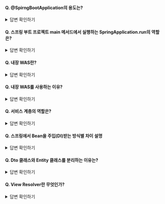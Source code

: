 #### Q. @SpirngBootApplication의 용도는?

<details>
<summary>답변 확인하기</summary>
  
```
스프링 부트의 자동 설정 기능(Bean 읽기 및 생성 등)

특히, @SpringBootApplication이 있는 위치부터 설정을 읽어가기 때문에 이 애노테이션이 붙은 클래스는 항상 프로젝트의 최상단에 위치해야 함
```
  
</details>

#### Q. 스프링 부트 프로젝트 main 메서드에서 실행하는 SpringApplication.run의 역할은?

<details>
<summary>답변 확인하기</summary>
  
```
내장 WAS 실행
```
  
</details>

#### Q. 내장 WAS란?

<details>
<summary>답변 확인하기</summary>
  
```
별도로 외부에 WAS를 두지 않고 애플리케이션을 실행할 때 내부에서 WAS를 실행하는 것
이로 인해 서버에 톰캣을 설치할 필요가 없고 스프링 부트로 만들어진 Jar 파일만 실행하면 됨
```
  
</details>

#### Q. 내장 WAS를 사용하는 이유?

<details>
<summary>답변 확인하기</summary>
  
```
언제 어디서나 같은 환경에서 스프링 부트를 배포할 수 있기 때문
외장 WAS를 쓴다면 모든 서버는 WAS의 종류와 버전, 설정을 일치시켜야 하는 번거로움 존재
```
  
</details>

#### Q. 서비스 계층의 역할은?

<details>
<summary>답변 확인하기</summary>
  
```
트랜잭션의 범위를 지정하고 도메인 간의 순서를 보장하도록 함
이때 비지니스 로직 처리는 도메인에서 담당하며 서비스에서 비지니스 로직을 처리하는 방식을 트랜잭션 스크립트라고 함
```
  
</details>

#### Q. 스프링에서 Bean을 주입(DI)받는 방식별 차이 설명

<details>
<summary>답변 확인하기</summary>
  
```
1. 생성자 주입 방식

스프링 빈 생성 단계에서 의존성이 주입됨

순환 참조는 생성자 주입에서만 문제가 된다. 객체 생성 시점에 빈을 주입하기 때문에 서로 참조하는 객체가 생성되지 않은 상태에서 그 빈을 참조하기 때문에 오류가 발생한다.
순환 참조가 있는 객체 설계는 잘못된 설계이다. 생성자 주입을 사용하여 순환 참조되는 설계를 사전에 막을 수 있다.

아울러 대부분의 의존관계 주입은 한번 일어나면 애플리케이션 종료시점까지 의존관계를 변경할 일이 없다.
오히려 대부분의 의존관계는 애플리케이션 종료 전까지 변하면 안된다.(불변해야 한다.)
이때 생성자 주입은 객체를 생성할 때 딱 1번만 호출되므로 이후에 호출되는 일이 없다. 따라서 불변하게 설계할 수 있다.

또한 생성자 주입을 사용하면 필드에 final 키워드를 사용할 수 있어 생성자에서 혹시라도 값이 설정되지 않는 오류를 컴파일 시점에 막아준다.

※ 수정자 주입을 포함한 나머지 주입 방식은 모두 생성자 이후에 호출되므로, 필드에 final 키워드를 사용할 수 없다. 오직 생성자 주입 방식만 final 키워드를 사용할 수 있다.

스프링 프레임워크에서 역시 생성자 주입을 적극 지원하고 있기 때문에 생성자가 1개만 있을 경우에는 @Autowired를 생략해도 주입이 가능하도록 편의성을 제공

2. 필드 주입 방식

스프링 빈 생성 이후에 필드에 대해 의존관계 주입이 일어남

필드에 @Autowired을 추가한 의존성 주입방식으로,
순환 참조가 일어날 우려도 있고 이로 인해 스택오버플로우 등의 에러가 발생할 우려가 있다.

3. 수정자(setter) 주입 방식)

스프링 빈 생성 이후에 수정자를 호출하여 의존관계 주입이 일어남

중간에 의존성이 변경될 우려가 있다.

수정자 주입을 사용하면, setXxx 메서드를 public으로 열어두어야 한다. 누군가 실수로 변경할 수 도 있고, 변경하면 안되는 메서드를 열어두는 것은 좋은 설계 방법이 아니다.

다만, 기본으로 생성자 주입을 사용하고, 필수 값이 아닌 경우에는 수정자 주입 방식을 옵션으로 부여함으로써 생성자 주입과 수정자 주입을 동시에 사용할 수는 있다.
  
※ 참고자료 : https://madplay.github.io/post/why-constructor-injection-is-better-than-field-injection
```
  
</details>

#### Q. Dto 클래스와 Entity 클래스를 분리하는 이유는?

<details>
<summary>답변 확인하기</summary>
  
```
클라이언트와 맞닿아 있는 데이터는 수정이 빈번한데,
이러한 수정으로 인해 테이블과 연결된 데이터를 수정하게 되며 비지니스 로직 등에 큰 영향을 미치게 되기 때문에 분리하는 것이 좋음
아울러 데이터를 응답해줄 때는 여러 테이블을 조인하는 경우가 많기 떄문에 하나의 Entity 클래스만으로 표현하기 어렵기도 함
```
  
</details>

#### Q. View Resolver란 무엇인가?

<details>
<summary>답변 확인하기</summary>
  
```
URL 요청의 결과를 전달할 타입과 값을 지정하는 관리자 
```
  
</details>













